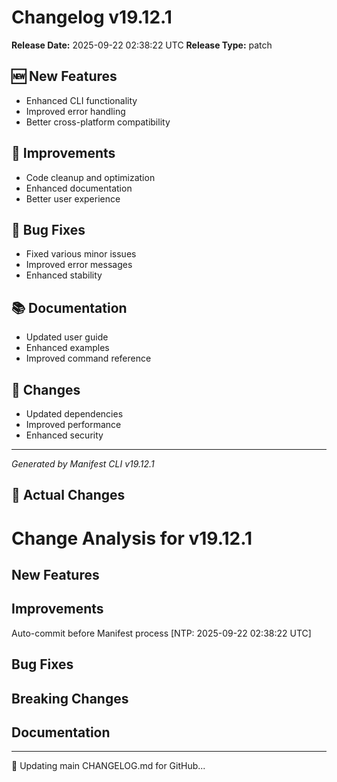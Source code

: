 # Changelog v19.12.1

**Release Date:** 2025-09-22 02:38:22 UTC
**Release Type:** patch

## 🆕 New Features

- Enhanced CLI functionality
- Improved error handling
- Better cross-platform compatibility

## 🔧 Improvements

- Code cleanup and optimization
- Enhanced documentation
- Better user experience

## 🐛 Bug Fixes

- Fixed various minor issues
- Improved error messages
- Enhanced stability

## 📚 Documentation

- Updated user guide
- Enhanced examples
- Improved command reference

## 🔄 Changes

- Updated dependencies
- Improved performance
- Enhanced security

---
*Generated by Manifest CLI v19.12.1*

## 🔧 Actual Changes

# Change Analysis for v19.12.1

## New Features

## Improvements
Auto-commit before Manifest process [NTP: 2025-09-22 02:38:22 UTC]

## Bug Fixes

## Breaking Changes

## Documentation

---

📝 Updating main CHANGELOG.md for GitHub...
